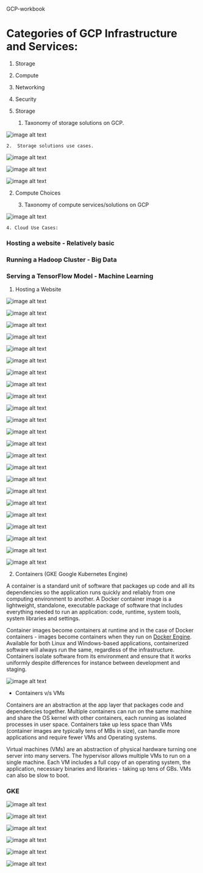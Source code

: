 GCP-workbook

# Categories of GCP Infrastructure and Services:

1. Storage

2. Compute

3. Networking

4. Security

1. Storage

    1. Taxonomy of storage solutions on GCP.

![image alt text](image_0.png)

    2.  Storage solutions use cases.

![image alt text](image_1.png)

![image alt text](image_2.png)

![image alt text](image_3.png)

2. Compute Choices

    3. Taxonomy of compute services/solutions on GCP

![image alt text](image_4.png)

    4. Cloud Use Cases:

### Hosting a website - Relatively basic

### Running a Hadoop Cluster - Big Data

### Serving a TensorFlow Model - Machine Learning

1. Hosting a Website

![image alt text](image_5.png)

![image alt text](image_6.png)

![image alt text](image_7.png)

![image alt text](image_8.png)

![image alt text](image_9.png)

![image alt text](image_10.png)

![image alt text](image_11.png)

![image alt text](image_12.png)

![image alt text](image_13.png)

![image alt text](image_14.png)

![image alt text](image_15.png)

![image alt text](image_16.png)

![image alt text](image_17.png)

![image alt text](image_18.png)

![image alt text](image_19.png)

![image alt text](image_20.png)

![image alt text](image_21.png)

![image alt text](image_22.png)

![image alt text](image_23.png)

![image alt text](image_24.png)

![image alt text](image_25.png)

![image alt text](image_26.png)

![image alt text](image_27.png)

2. Containers (GKE Google Kubernetes Engine)

A container is a standard unit of software that packages up code and all its dependencies so the application runs quickly and reliably from one computing environment to another. A Docker container image is a lightweight, standalone, executable package of software that includes everything needed to run an application: code, runtime, system tools, system libraries and settings.

Container images become containers at runtime and in the case of Docker containers - images become containers when they run on [Docker Engine](https://www.docker.com/products/container-runtime). Available for both Linux and Windows-based applications, containerized software will always run the same, regardless of the infrastructure. Containers isolate software from its environment and ensure that it works uniformly despite differences for instance between development and staging.

![image alt text](image_28.png)

* Containers v/s VMs

Containers are an abstraction at the app layer that packages code and dependencies together. Multiple containers can run on the same machine and share the OS kernel with other containers, each running as isolated processes in user space. Containers take up less space than VMs (container images are typically tens of MBs in size), can handle more applications and require fewer VMs and Operating systems.

Virtual machines (VMs) are an abstraction of physical hardware turning one server into many servers. The hypervisor allows multiple VMs to run on a single machine. Each VM includes a full copy of an operating system, the application, necessary binaries and libraries - taking up tens of GBs. VMs can also be slow to boot.

### GKE

![image alt text](image_29.png)

![image alt text](image_30.png)

![image alt text](image_31.png)

![image alt text](image_32.png)

![image alt text](image_33.png)

![image alt text](image_34.png)

